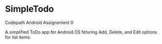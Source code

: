 # SimpleTodo
Codepath Android Assignement 0

A simplified ToDo app for Android OS feturing Add, Delete, and Edit options for list items.


